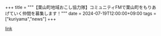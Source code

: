 +++
title = """【栗山町地域おこし協力隊】コミュニティFMで栗山町をもりあげていく仲間を募集します！"""
date = 2024-07-19T12:00:00+09:00
tags = ["kuriyama","news"]
+++


[link](https://www.town.kuriyama.hokkaido.jp/soshiki/53/26146.html)
